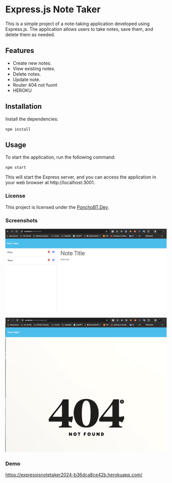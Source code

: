 # Express.js Note Taker

This is a simple project of a note-taking application developed using Express.js. The application allows users to take notes, save them, and delete them as needed.

## Features

- Create new notes.
- View existing notes.
- Delete notes.
- Update note.
- Router 404 not fuont
- HEROKU

## Installation

Install the dependencies:

`npm install`

 ## Usage
To start the application, run the following command:

`npm start`

This will start the Express server, and you can access the application in your web browser at http://localhost:3001.


### License
This project is licensed under the [PonchoBT.Dev](LICENSE).

### Screenshots

![Screenshot](public/assets/images/screenshotsnote.png)

![Screenshot](public/assets/images/screenshots404.png)

### Demo

https://expressjsnotetaker2024-b36dca8ce42b.herokuapp.com/